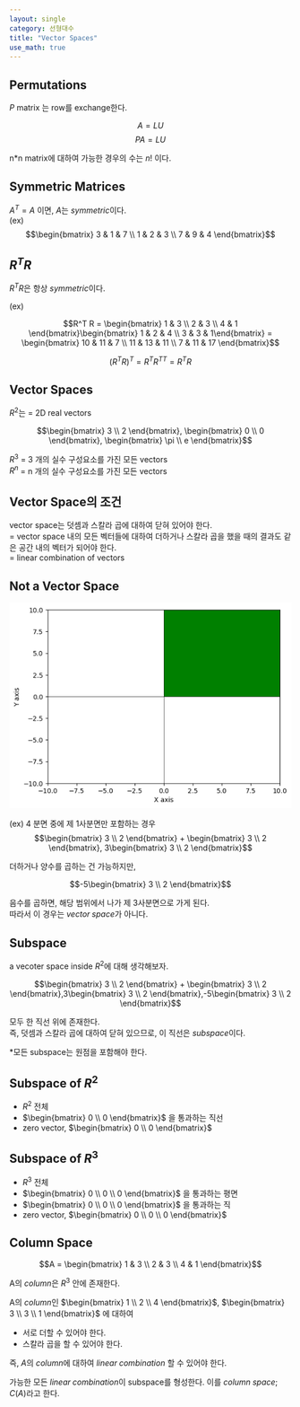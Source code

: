 ```yaml
---
layout: single
category: 선형대수
title: "Vector Spaces"
use_math: true
---
```


## Permutations
$P$ matrix 는 row를 exchange한다. 

$$A = LU $$
$$P A = LU$$

n*n matrix에 대하여 가능한 경우의 수는 $n!$ 이다.

## Symmetric Matrices
$A^T = A$ 이면, $A$는 $symmetric$이다.\
(ex)
$$\begin{bmatrix} 3 & 1 & 7 \\ 1 & 2 & 3 \\ 7 & 9 & 4 \end{bmatrix}$$

## $R^{T} R$
$R^T R$은 항상 $symmetric$이다.

(ex)

$$R^T R = \begin{bmatrix} 1 & 3 \\ 2 & 3 \\ 4 & 1 \end{bmatrix}\begin{bmatrix} 1 & 2 & 4 \\ 3 & 3 & 1\end{bmatrix} = \begin{bmatrix} 10 & 11 & 7 \\ 11 & 13 & 11 \\ 7 & 11 & 17 \end{bmatrix}$$

$$(R^T R)^T = R^T R^{TT}= R^TR$$

## Vector Spaces
$R^2$는 = 2D real vectors

$$\begin{bmatrix} 3 \\ 2 \end{bmatrix}, \begin{bmatrix} 0 \\ 0 \end{bmatrix}, \begin{bmatrix} \pi \\ e \end{bmatrix}$$

$R^3$ = 3 개의 실수 구성요소를 가진 모든 vectors \
$R^n$ = n 개의 실수 구성요소를 가진 모든 vectors

## Vector Space의 조건

vector space는 덧셈과 스칼라 곱에 대하여 닫혀 있어야 한다. \
= vector space 내의 모든 벡터들에 대하여 더하거나 스칼라 곱을 했을 때의 결과도 같은 공간 내의 벡터가 되어야 한다. \
= linear combination of vectors


## Not a Vector Space 
![fig1. 4 분면 중에 제 1사분면만 포함하는 경우](/assets/images/vector_space_1.png)

(ex) 4 분면 중에 제 1사분면만 포함하는 경우  
$$\begin{bmatrix} 3 \\ 2 \end{bmatrix} + \begin{bmatrix} 3 \\ 2 \end{bmatrix}, 3\begin{bmatrix} 3 \\ 2 \end{bmatrix}$$ 

더하거나 양수를 곱하는 건 가능하지만, 

$$-5\begin{bmatrix} 3 \\ 2 \end{bmatrix}$$

음수를 곱하면, 해당 범위에서 나가 제 3사분면으로 가게 된다. \
따라서 이 경우는 $vector\;space$가 아니다.

## Subspace
a vecoter space inside $R^2$에 대해 생각해보자. 

$$\begin{bmatrix} 3 \\ 2 \end{bmatrix} + \begin{bmatrix} 3 \\ 2 \end{bmatrix},3\begin{bmatrix} 3 \\ 2 \end{bmatrix},-5\begin{bmatrix} 3 \\ 2 \end{bmatrix}$$ 

모두 한 직선 위에 존재한다.\
즉, 덧셈과 스칼라 곱에 대하여 닫혀 있으므로, 이 직선은 $subspace$이다.

*모든 subspace는 원점을 포함해야 한다.

## Subspace of $R^2$
- $R^2$ 전체
-  $\begin{bmatrix} 0 \\ 0 \end{bmatrix}$ 을 통과하는 직선
-  zero vector, $\begin{bmatrix} 0 \\ 0 \end{bmatrix}$

## Subspace of $R^3$
- $R^3$ 전체
-  $\begin{bmatrix} 0 \\ 0 \\ 0 \end{bmatrix}$ 을 통과하는 평면
-  $\begin{bmatrix} 0 \\ 0 \\ 0 \end{bmatrix}$ 을 통과하는 직
-  zero vector, $\begin{bmatrix} 0 \\ 0 \\ 0 \end{bmatrix}$

## Column Space

$$A = \begin{bmatrix} 1 & 3 \\ 2 & 3 \\ 4 & 1 \end{bmatrix}$$

A의 $column$은 $R^3$ 안에 존재한다. 

A의 $column$인 $\begin{bmatrix} 1 \\ 2  \\ 4  \end{bmatrix}$, $\begin{bmatrix} 3 \\ 3  \\ 1  \end{bmatrix}$ 에 대하여 

- 서로 더할 수 있어야 한다.
- 스칼라 곱을 할 수 있어야 한다.

즉, $A$의 $column$에 대하여 $linear\;combination$ 할 수 있어야 한다. 

가능한 모든 $linear\;combination$이 subspace를 형성한다. 이를 $column\;space$; $C(A)$라고 한다.

